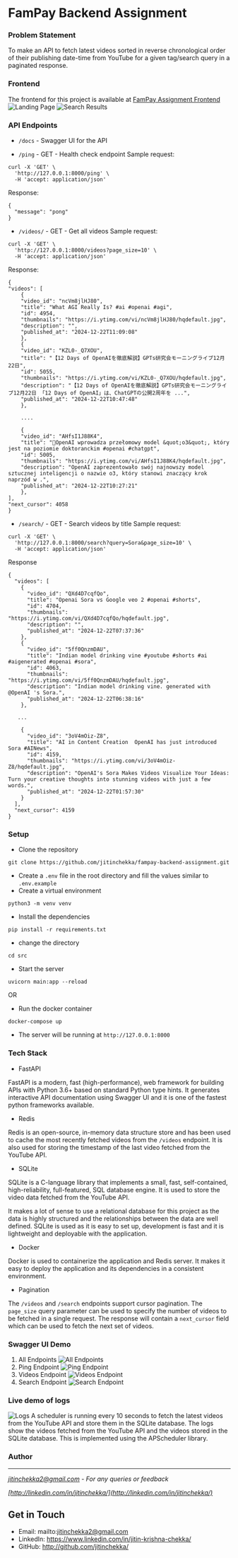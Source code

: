 # FamPay Backend Assignment

### Problem Statement
To make an API to fetch latest videos sorted in reverse chronological order of their publishing date-time from YouTube for a given tag/search query in a paginated response.

### Frontend
The frontend for this project is available at [FamPay Assignment Frontend](https://github.com/jitinchekka/youtube-latest-videos-frontend)
![Landing Page](https://raw.githubusercontent.com/jitinchekka/youtube-latest-videos-frontend/refs/heads/main/screenshots/Screenshot1.png?token=GHSAT0AAAAAACQZFCHKZT4LQGC7XYAGQCL2Z3IDBQQ)
![Search Results](https://raw.githubusercontent.com/jitinchekka/youtube-latest-videos-frontend/refs/heads/main/screenshots/Screenshot4.png?token=GHSAT0AAAAAACQZFCHKZSRYTAKPMFQTXNBGZ3IDCCA)
### API Endpoints
- `/docs` - Swagger UI for the API

- `/ping` - GET - Health check endpoint
Sample request:
```
curl -X 'GET' \
  'http://127.0.0.1:8000/ping' \
  -H 'accept: application/json'
```

Response:
```
{
  "message": "pong"
}
```

- `/videos/` - GET - Get all videos
Sample request:
```
curl -X 'GET' \
  'http://127.0.0.1:8000/videos?page_size=10' \
  -H 'accept: application/json'
```


Response:

    {
    "videos": [
        {
        "video_id": "ncVm8jlHJ80",
        "title": "What AGI Really Is? #ai #openai #agi",
        "id": 4954,
        "thumbnails": "https://i.ytimg.com/vi/ncVm8jlHJ80/hqdefault.jpg",
        "description": "",
        "published_at": "2024-12-22T11:09:08"
        },
        {
        "video_id": "KZL0-_Q7XOU",
        "title": "【12 Days of OpenAIを徹底解説】GPTs研究会モーニングライブ12月22日",
        "id": 5055,
        "thumbnails": "https://i.ytimg.com/vi/KZL0-_Q7XOU/hqdefault.jpg",
        "description": "【12 Days of OpenAIを徹底解説】GPTs研究会モーニングライブ12月22日 「12 Days of OpenAI」は、ChatGPTの公開2周年を ...",
        "published_at": "2024-12-22T10:47:48"
        },

        ....

        {
        "video_id": "AHfsI1J88K4",
        "title": "🚨OpenAI wprowadza przełomowy model &quot;o3&quot;, który jest na poziomie doktoranckim #openai #chatgpt",
        "id": 5005,
        "thumbnails": "https://i.ytimg.com/vi/AHfsI1J88K4/hqdefault.jpg",
        "description": "OpenAI zaprezentowało swój najnowszy model sztucznej inteligencji o nazwie o3, który stanowi znaczący krok naprzód w .",
        "published_at": "2024-12-22T10:27:21"
        },
    ],
    "next_cursor": 4058
    }

- `/search/` - GET - Search videos by title
Sample request:
```
curl -X 'GET' \
  'http://127.0.0.1:8000/search?query=Sora&page_size=10' \
  -H 'accept: application/json'
```

Response
```
{
  "videos": [
    {
      "video_id": "QXd4D7cqfQo",
      "title": "Openai Sora vs Google veo 2 #openai #shorts",
      "id": 4704,
      "thumbnails": "https://i.ytimg.com/vi/QXd4D7cqfQo/hqdefault.jpg",
      "description": "",
      "published_at": "2024-12-22T07:37:36"
    },
    {
      "video_id": "5ff0QnzmDAU",
      "title": "Indian model drinking vine #youtube #shorts #ai  #aigenerated #openai #sora",
      "id": 4063,
      "thumbnails": "https://i.ytimg.com/vi/5ff0QnzmDAU/hqdefault.jpg",
      "description": "Indian model drinking vine. generated with @OpenAI 's Sora.",
      "published_at": "2024-12-22T06:38:16"
    },

   ...

    {
      "video_id": "3oV4mOiz-Z8",
      "title": "AI in Content Creation  OpenAI has just introduced Sora #AINews",
      "id": 4159,
      "thumbnails": "https://i.ytimg.com/vi/3oV4mOiz-Z8/hqdefault.jpg",
      "description": "OpenAI's Sora Makes Videos Visualize Your Ideas: Turn your creative thoughts into stunning videos with just a few words.",
      "published_at": "2024-12-22T01:57:30"
    }
  ],
  "next_cursor": 4159
}
```


### Setup
- Clone the repository
```
git clone https://github.com/jitinchekka/fampay-backend-assignment.git
```
- Create a `.env` file in the root directory and fill the values similar to `.env.example`
- Create a virtual environment
```
python3 -m venv venv
```
- Install the dependencies
```
pip install -r requirements.txt
```
- change the directory
```
cd src
```
- Start the server
```
uvicorn main:app --reload
```

OR

- Run the docker container
```
docker-compose up
```
- The server will be running at `http://127.0.0.1:8000`

### Tech Stack
- FastAPI

FastAPI is a modern, fast (high-performance), web framework for building APIs with Python 3.6+ based on standard Python type hints.
It generates interactive API documentation using Swagger UI and it is one of the fastest python frameworks available.

- Redis

Redis is an open-source, in-memory data structure store and has been used to cache the most recently fetched videos from the `/videos` endpoint. It is also used for storing the timestamp of the last video fetched from the YouTube API.

- SQLite

SQLite is a C-language library that implements a small, fast, self-contained, high-reliability, full-featured, SQL database engine. It is used to store the video data fetched from the YouTube API.

It makes a lot of sense to use a relational database for this project as the data is highly structured and the relationships between the data are well defined. SQLite is used as it is easy to set up, development is fast and it is lightweight and deployable with the application.

- Docker

Docker is used to containerize the application and Redis server. It makes it easy to deploy the application and its dependencies in a consistent environment.

- Pagination

The `/videos` and `/search` endpoints support cursor pagination. The `page_size` query parameter can be used to specify the number of videos to be fetched in a single request. The response will contain a `next_cursor` field which can be used to fetch the next set of videos.

### Swagger UI Demo
1. All Endpoints
![All Endpoints](/screenshots/Screenshot1.png)
2. Ping Endpoint
![Ping Endpoint](/screenshots/Screenshot3.png)
3. Videos Endpoint
![Videos Endpoint](/screenshots/Screenshot4.png)
4. Search Endpoint
![Search Endpoint](/screenshots/Screenshot5.png)

### Live demo of logs
![Logs](/screenshots/Screenshot2.png)
A scheduler is running every 10 seconds to fetch the latest videos from the YouTube API and store them in the SQLite database. The logs show the videos fetched from the YouTube API and the videos stored in the SQLite database.
This is implemented using the APScheduler library.

### Author
------------------
*[jitinchekka2@gmail.com](mailto:jitinchekka2@gmail.com) - For any queries or feedback*

*[http://linkedin.com/in/jitinchekka/](http://linkedin.com/in/jitinchekka/)*

Get in Touch
-------------
* Email: mailto:jitinchekka2@gmail.com
* LinkedIn: https://www.linkedin.com/in/jitin-krishna-chekka/
* GitHub: http://github.com/jitinchekka/